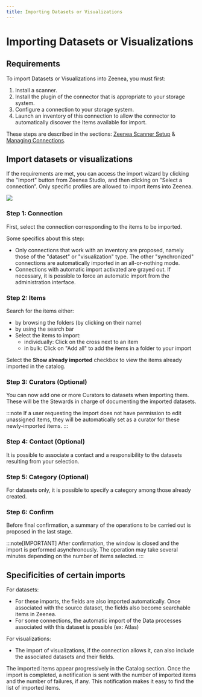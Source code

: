```yaml
---
title: Importing Datasets or Visualizations
---
```


# Importing Datasets or Visualizations

## Requirements 
To import Datasets or Visualizations  into Zeenea, you must first: 

1. Install a scanner.
2. Install the plugin of the connector that is appropriate to your storage system.
3. Configure a connection to your storage system.
4. Launch an inventory of this connection to allow the connector to automatically discover the Items available for import.

These steps are described in the sections: [Zeenea Scanner Setup](./zeenea-scanner-setup) & [Managing Connections](./zeenea-managing-connections).

## Import datasets or visualizations

If the requirements are met, you can access the import wizard by clicking the "Import" button from Zeenea Studio, and then clicking on “Select a connection”. Only specific profiles are allowed to import items into Zeenea.

  ![](/img/zeenea-import-items.png)

### Step 1: Connection

First, select the connection corresponding to the items to be imported.

Some specifics about this step: 
* Only connections that work with an inventory are proposed, namely those of the "dataset" or "visualization" type. The other "synchronized" connections are automatically imported in an all-or-nothing mode. 
* Connections with automatic import activated are grayed out. If necessary, it is possible to force an automatic import from the administration interface.

### Step 2: Items

Search for the items either:

* by browsing the folders (by clicking on their name) 
* by using the search bar
* Select the items to import:  
    * individually: Click on the cross next to an item 
    * in bulk: Click on "Add all" to add the items in a folder to your import 

Select the **Show already imported** checkbox to view the items already imported in the catalog.

### Step 3: Curators (Optional)

You can now add one or more Curators to datasets when importing them. These will be the Stewards in charge of documenting the imported datasets. 

:::note
If a user requesting the import does not have permission to edit unassigned items, they will be automatically set as a curator for these newly-imported items.
:::

### Step 4: Contact (Optional)

It is possible to associate a contact and a responsibility to the datasets resulting from your selection. 

### Step 5: Category (Optional)

For datasets only, it is possible to specify a category among those already created.

### Step 6: Confirm

Before final confirmation, a summary of the operations to be carried out is proposed in the last stage.

:::note[IMPORTANT]
After confirmation, the window is closed and the import is performed asynchronously. The operation may take several minutes depending on the number of items selected.
:::

## Specificities of certain imports

For datasets:

* For these imports, the fields are also imported automatically. Once associated with the source dataset, the fields also become searchable items in Zeenea.
* For some connections, the automatic import of the Data processes associated with this dataset is possible (ex: Atlas)

For visualizations: 

* The import of visualizations, if the connection allows it, can also include the associated datasets and their fields.

The imported items appear progressively in the Catalog section. Once the import is completed, a notification is sent with the number of imported items and the number of failures, if any. This notification makes it easy to find the list of imported items.